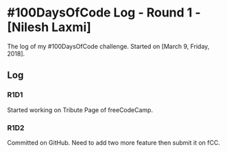 # #100DaysOfCode Log - Round 1 - [Nilesh Laxmi]

The log of my #100DaysOfCode challenge. Started on [March 9, Friday, 2018].

## Log

### R1D1 
Started working on Tribute Page of freeCodeCamp.  

### R1D2
Committed on GitHub. Need to add two more feature then submit it on fCC.
